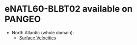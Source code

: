 # eNATL60-BLBT02 available on PANGEO


  - North Atlantic (whole domain):
    - [Surface Velocities](https://github.com/AurelieAlbert/extractions/blob/main/items/eNATL60-BLBT02-SSU-SSV.md)
                                    
